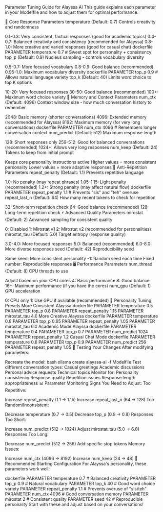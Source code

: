 Parameter Tuning Guide for Alayssa AI
This guide explains each parameter in your Modelfile and how to adjust them for optimal performance.

🎯 Core Response Parameters
temperature (Default: 0.7)
Controls creativity and randomness

0.1-0.3: Very consistent, factual responses (good for academic topics)
0.4-0.7: Balanced creativity and consistency (recommended for Alayssa)
0.8-1.0: More creative and varied responses (good for casual chat)
dockerfile
PARAMETER temperature 0.7  # Sweet spot for personality + consistency
top_p (Default: 0.9)
Nucleus sampling - controls vocabulary diversity

0.5-0.7: More focused vocabulary
0.8-0.9: Good balance (recommended)
0.95-1.0: Maximum vocabulary diversity
dockerfile
PARAMETER top_p 0.9  # Allows natural language variety
top_k (Default: 40)
Limits word choice to top K options

10-20: Very focused responses
30-50: Good balance (recommended)
100+: Maximum word choice variety
🧠 Memory and Context Parameters
num_ctx (Default: 4096)
Context window size - how much conversation history to remember

2048: Basic memory (shorter conversations)
4096: Extended memory (recommended for Alayssa)
8192: Maximum memory (for very long conversations)
dockerfile
PARAMETER num_ctx 4096  # Remembers longer conversation context
num_predict (Default: 512)
Maximum response length

128: Short responses only
256-512: Good for balanced conversations (recommended)
1024+: Allows very long responses
num_keep (Default: 24)
Tokens to keep from initial prompt

Keeps core personality instructions active
Higher values = more consistent personality
Lower values = more adaptive responses
🚫 Anti-Repetition Parameters
repeat_penalty (Default: 1.1)
Prevents repetitive language

1.0: No penalty (may repeat phrases)
1.05-1.15: Light penalty (recommended)
1.2+: Strong penalty (may affect natural flow)
dockerfile
PARAMETER repeat_penalty 1.1  # Prevents "sis" and "teh" overuse
repeat_last_n (Default: 64)
How many recent tokens to check for repetition

32: Short-term repetition check
64: Good balance (recommended)
128: Long-term repetition check
⚡ Advanced Quality Parameters
mirostat (Default: 2)
Advanced sampling for consistent quality

0: Disabled
1: Mirostat v1
2: Mirostat v2 (recommended for personalities)
mirostat_tau (Default: 5.0)
Target entropy (response quality)

3.0-4.0: More focused responses
5.0: Balanced (recommended)
6.0-8.0: More diverse responses
seed (Default: 42)
Reproducibility seed

Same seed: More consistent personality
-1: Random seed each time
Fixed number: Reproducible responses
🖥️ Performance Parameters
num_thread (Default: 8)
CPU threads to use

Adjust based on your CPU cores
4: Basic performance
8: Good balance
16+: Maximum performance (if you have the cores)
num_gpu (Default: 1)
GPU acceleration

0: CPU only
1: Use GPU if available (recommended)
🎨 Personality Tuning Presets
More Consistent Alayssa
dockerfile
PARAMETER temperature 0.5
PARAMETER top_p 0.8
PARAMETER repeat_penalty 1.15
PARAMETER mirostat_tau 4.0
More Creative Alayssa
dockerfile
PARAMETER temperature 0.8
PARAMETER top_p 0.95
PARAMETER repeat_penalty 1.05
PARAMETER mirostat_tau 6.0
Academic Mode Alayssa
dockerfile
PARAMETER temperature 0.4
PARAMETER top_p 0.7
PARAMETER num_predict 1024
PARAMETER repeat_penalty 1.2
Casual Chat Mode
dockerfile
PARAMETER temperature 0.8
PARAMETER top_p 0.9
PARAMETER num_predict 256
PARAMETER repeat_penalty 1.05
🔧 Testing Your Changes
After modifying parameters:

Recreate the model:
bash
ollama create alayssa-ai -f Modelfile
Test different conversation types:
Casual greetings
Academic discussions
Personal advice requests
Technical topics
Monitor for:
Personality consistency
Response quality
Repetition issues
Response length appropriateness
📊 Parameter Monitoring
Signs You Need to Adjust:
Too Repetitive:

Increase repeat_penalty (1.1 → 1.15)
Increase repeat_last_n (64 → 128)
Too Random/Inconsistent:

Decrease temperature (0.7 → 0.5)
Decrease top_p (0.9 → 0.8)
Responses Too Short:

Increase num_predict (512 → 1024)
Adjust mirostat_tau (5.0 → 6.0)
Responses Too Long:

Decrease num_predict (512 → 256)
Add specific stop tokens
Memory Issues:

Increase num_ctx (4096 → 8192)
Increase num_keep (24 → 48)
🎯 Recommended Starting Configuration
For Alayssa's personality, these parameters work well:

dockerfile
PARAMETER temperature 0.7          # Balanced creativity
PARAMETER top_p 0.9               # Natural vocabulary
PARAMETER top_k 40                # Good word choice variety
PARAMETER repeat_penalty 1.1      # Prevents overuse of "sis/teh"
PARAMETER num_ctx 4096            # Good conversation memory
PARAMETER mirostat 2              # Consistent quality
PARAMETER seed 42                 # Reproducible personality
Start with these and adjust based on your conversations!

